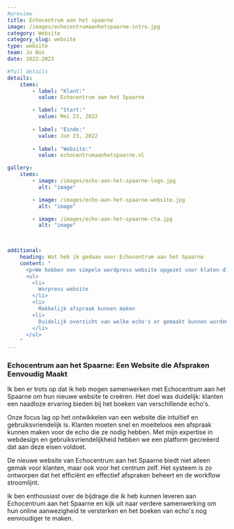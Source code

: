 ```yaml
---
#preview
title: Echocentrum aan het spaarne
image: /images/echocentrumaanhetspaarne-intro.jpg
category: Website
category_slug: website
type: website
team: Jo Bos
date: 2022-2023

#full details
details:
    items:
        - label: "Klant:"
          value: Echocentrum aan het Spaarne

        - label: "Start:"
          value: Mei 23, 2022
        
        - label: "Einde:"
          value: Jun 23, 2022
        
        - label: "Website:"
          value: echocentrumaanhetspaarne.nl

gallery: 
    items:
        - image: /images/echo-aan-het-spaarne-logo.jpg
          alt: "image"

        - image: /images/echo-aan-het-spaarne-website.jpg
          alt: "image"

        - image: /images/echo-aan-het-spaarne-cta.jpg
          alt: "image"
        


additional:
    heading: Wat heb ik gedaan voor Echocentrum aan het Spaarne
    content: "
      <p>We hebben een simpele wordpress website opgezet voor klaten die makkelijk online een afspraak moeten kunnen maken.</p>
      <ul>
        <li>
          Worpress website
        </li>
        <li>
          Makkelijk afspraak kunnen maken
        <li>
          Duidelijk overzicht van welke echo's er gemaakt kunnen worden met de prijzen
        </li>
      </ul>
    "
---
```


### Echocentrum aan het Spaarne: Een Website die Afspraken Eenvoudig Maakt

Ik ben er trots op dat ik heb mogen samenwerken met Echocentrum aan het Spaarne om hun nieuwe website te creëren. Het doel was duidelijk: klanten een naadloze ervaring bieden bij het boeken van verschillende echo's.

Onze focus lag op het ontwikkelen van een website die intuïtief en gebruiksvriendelijk is. Klanten moeten snel en moeiteloos een afspraak kunnen maken voor de echo die ze nodig hebben. Met mijn expertise in webdesign en gebruiksvriendelijkheid hebben we een platform gecreëerd dat aan deze eisen voldoet.

De nieuwe website van Echocentrum aan het Spaarne biedt niet alleen gemak voor klanten, maar ook voor het centrum zelf. Het systeem is zo ontworpen dat het efficiënt en effectief afspraken beheert en de workflow stroomlijnt.

Ik ben enthousiast over de bijdrage die ik heb kunnen leveren aan Echocentrum aan het Spaarne en kijk uit naar verdere samenwerking om hun online aanwezigheid te versterken en het boeken van echo's nog eenvoudiger te maken.